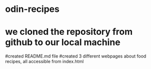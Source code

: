 # odin-recipes
# we cloned the repository from github to our local machine
#created README.md file
#created 3 different webpages about food recipes, all accessible from index.html
